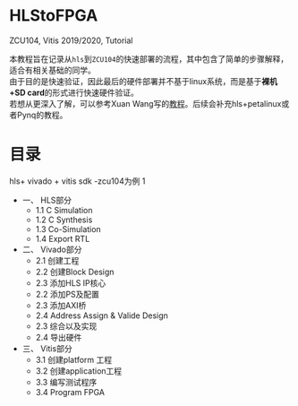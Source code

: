 # HLStoFPGA
ZCU104, Vitis 2019/2020, Tutorial


本教程旨在记录从```hls```到```ZCU104```的快速部署的流程，其中包含了简单的步骤解释，适合有相关基础的同学。  
由于目的是快速验证，因此最后的硬件部署并不基于linux系统，而是基于**裸机+SD card**的形式进行快速硬件验证。  
若想从更深入了解，可以参考Xuan Wang写的[教程](https://github.com/WangXuan95/ZedBoard_Tutorial)。后续会补充hls+petalinux或者Pynq的教程。


# 目录
hls+ vivado + vitis sdk -zcu104为例	1
-  一、 HLS部分	
     - 1.1 C Simulation	
    - 1.2 C Synthesis	
    - 1.3 Co-Simulation	
    - 1.4 Export RTL	
- 二、 Vivado部分	
    - 2.1 创建工程	
    - 2.2 创建Block Design	
    - 2.3 添加HLS IP核心	
    - 2.2 添加PS及配置	
    - 2.3 添加AXI桥	
    - 2.4 Address Assign & Valide Design	
    - 2.3 综合以及实现	
    - 2.4 导出硬件	
- 三、 Vitis部分	
    - 3.1 创建platform 工程	
    - 3.2 创建application工程	
    - 3.3 编写测试程序	
    - 3.4 Program FPGA	
